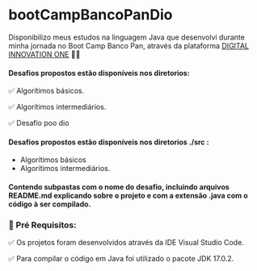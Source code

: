 # bootCampBancoPanDio

Disponibilizo meus estudos na linguagem Java que desenvolvi durante minha jornada no Boot Camp Banco Pan, através da plataforma <a href="https://web.digitalinnovation.one/">DIGITAL INNOVATION ONE</a></strong> 💛🧡

#### Desafios propostos estão disponíveis nos diretorios:
<p>
✅ Algorítimos básicos. 

✅ Algorítimos intermediários.

✅ Desafio poo dio
</p>


#### Desafios propostos estão disponíveis nos diretorios ./src :
* Algorítimos básicos  
* Algorítimos intermediários.

#### Contendo subpastas com o nome do desafio, incluindo arquivos README.md explicando sobre o projeto e com a extensão .java com o código à ser compilado.

### 🛑 Pré Requisitos:
<p>
✅ Os projetos foram desenvolvidos através da IDE Visual Studio Code.<br>

✅ Para compilar o código em Java foi utilizado o pacote JDK 17.0.2.<br>

</p>





